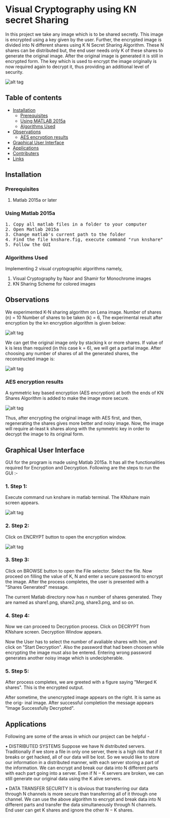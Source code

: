 # Visual Cryptography using KN secret Sharing

In this project we take any image which is to be shared secretly. This image is encrypted using a key given by the user. Further, the encrypted image is divided into N different shares using K N Secret Sharing Algorithm. These N shares can be distributed but, the end user needs only K of these shares to generate the original image. After the original image is generated it is still in encrypted form. The key which is used to encrypt the image originally is now required again to decrypt it, thus providing an additional level of security.

![alt tag](https://raw.githubusercontent.com/srajat/Visual-Cryptography-Using-K-N-Secret-Sharing/master/images/Screenshot%20from%202017-07-02%2014:57:42.png)

## Table of contents

- [Installation](#installation)
  - [Prerequisites](#prerequisites)
  - [Using MATLAB 2015a](#using-matlab-2015a)
  - [Algorithms Used](#algo)
- [Observations](#observe)
  - [AES encryption results](#aes)
- [Graphical User Interface](#gui)
- [Applications](#applications)
- [Contributers](#contributers)
- [Links](#links)

## Installation <a name='installation'></a>

### Prerequisites <a name='prerequisites'></a>

1. Matlab 2015a or later

### Using Matlab 2015a <a name='using-matlab-2015a'></a>

<pre>
1. Copy all matlab files in a folder to your computer
2. Open Matlab 2015a
3. Change matlab's current path to the folder  
4. Find the file knshare.fig, execute command "run knshare" in Matlab's console  
5. Follow the GUI
</pre>

### Algorithms Used <a name='algo'></a>

Implementing 2 visual cryptographic algorithms namely,

1. Visual Cryptography by Naor and Shamir for Monochrome images
2. KN Sharing Scheme for colored images

## Observations <a name='observe'></a>

We experimented K-N sharing algorithm on Lena image.
Number of shares (n) = 10
Number of shares to be taken (k) = 6,
The experimental result after encryption by the kn encryption algorithm is given below:

![alt tag](https://raw.githubusercontent.com/srajat/Visual-Cryptography-Using-K-N-Secret-Sharing/master/images/Screenshot%20from%202017-07-02%2014:58:00.png)

We can get the original image only by stacking k or more shares. If value of k is less than
required (in this case k = 6), we will get a partial image. After choosing any number of
shares of all the generated shares, the reconstructed image is:

![alt tag](https://raw.githubusercontent.com/srajat/Visual-Cryptography-Using-K-N-Secret-Sharing/master/images/Screenshot%20from%202017-07-02%2014:58:05.png)

### AES encryption results <a name='aes'></a>

A symmetric key based encryption (AES encryption) at both the ends of KN Shares
Algorithm is added to make the image more secure.

![alt tag](https://raw.githubusercontent.com/srajat/Visual-Cryptography-Using-K-N-Secret-Sharing/master/images/Screenshot%20from%202017-07-02%2014:58:12.png)

Thus, after encrypting the original image with AES first, and then, regenerating the
shares gives more better and noisy image. Now, the image will require at-least k shares
along with the symmetric key in order to decrypt the image to its original form.

## Graphical User Interface <a name='gui'></a>

GUI for the program is made using Matlab 2015a. It has all the functionalities required
for Encryption and Decryption. Following are the steps to run the GUI :-

### 1. Step 1:

Execute command run knshare in matlab terminal. The KNshare main screen
appears.

![alt tag](https://raw.githubusercontent.com/srajat/Visual-Cryptography-Using-K-N-Secret-Sharing/master/images/Screenshot%20from%202017-07-02%2014:58:23.png)

### 2. Step 2:

Click on ENCRYPT button to open the encryption window.

![alt tag](https://raw.githubusercontent.com/srajat/Visual-Cryptography-Using-K-N-Secret-Sharing/master/images/Screenshot%20from%202017-07-02%2014:58:29.png)

### 3. Step 3:

Click on BROWSE button to open the File selector. Select the file.
Now proceed on filling the value of K, N and enter a secure password to encrypt the
image. After the process completes, the user is presented with a "Shares Generated"
message.

The current Matlab directory now has n number of shares generated. They are
named as share1.png, share2.png, share3.png, and so on.

### 4. Step 4:

Now we can proceed to Decryption process. Click on DECRYPT from KNshare
screen. Decryption Window appears.

Now the User has to select the number of avaliable shares with him, and click on
"Start Decryption". Also the password that had been choosen while encrypting the
image must also be entered. Entering wrong password generates another noisy
image which is undecipherable.

### 5. Step 5:

After process completes, we are greeted with a figure saying "Merged K shares".
This is the encrypted output.

After sometime, the unencrypted image appears on the right. It is same as the orig-
inal image. After successful completion the message appears "Image Successfully
Decrypted".

## Applications <a name='applications'></a>

Following are some of the areas in which our project can be helpful -

• DISTRIBUTED SYSTEMS
Suppose we have N distributed servers. Traditionally if we store a file in only one
server, there is a high risk that if it breaks or get hacked, all of our data will be
lost. So we would like to store our information in a distributed manner, with each
server storing a part of the information. We can encrypt and break our data into N
different parts with each part going into a server. Even if N − K servers are broken,
we can still generate our original data using the K alive servers.

• DATA TRANSFER SECURITY
It is obvious that transferring our data through N channels is more secure than
transferring all of it through one channel. We can use the above algorithm to
encrypt and break data into N different parts and transfer the data simultaneously
through N channels. End user can get K shares and ignore the other N − K shares.
